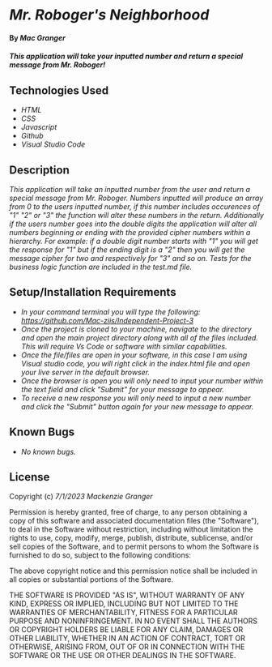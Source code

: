 # _Mr. Roboger's Neighborhood_

#### By _**Mac Granger**_

#### _This application will take your inputted number and return a special message from Mr. Roboger!_

## Technologies Used

* _HTML_
* _CSS_
* _Javascript_
* _Github_
* _Visual Studio Code_

## Description

_This application will take an inputted number from the user and return a special message from Mr. Roboger. Numbers inputted will produce an array from 0 to the users inputted number, if this number includes occurences of "1" "2" or "3" the function will alter these numbers in the return. Additionally if the users number goes into the double digits the application will alter all numbers beginning or ending with the provided cipher numbers within a hierarchy. For example: if a double digit number starts with "1" you will get the response for "1" but if the ending digit is a "2" then you will get the message cipher for two and respectively for "3" and so on. Tests for the business logic function are included in the test.md file._

## Setup/Installation Requirements

* _In your command terminal you will type the following: https://github.com/Mac-ziis/Independent-Project-3_
* _Once the project is cloned to your machine, navigate to the directory and open the main project directory along with all of the files included. This will require Vs Code or software with similar capabilities._
* _Once the file/files are open in your software, in this case I am using Visual studio code, you will right click in the index.html file and open your live server in the default browser._
* _Once the browser is open you will only need to input your number within the text field and click "Submit" for your message to appear._
* _To receive a new response you will only need to input a new number and click the "Submit" button again for your new message to appear._

## Known Bugs

* _No known bugs._

## License

Copyright (c) _7/1/2023_ _Mackenzie Granger_

Permission is hereby granted, free of charge, to any person obtaining a copy
of this software and associated documentation files (the "Software"), to deal
in the Software without restriction, including without limitation the rights
to use, copy, modify, merge, publish, distribute, sublicense, and/or sell
copies of the Software, and to permit persons to whom the Software is
furnished to do so, subject to the following conditions:

The above copyright notice and this permission notice shall be included in all
copies or substantial portions of the Software.

THE SOFTWARE IS PROVIDED "AS IS", WITHOUT WARRANTY OF ANY KIND, EXPRESS OR
IMPLIED, INCLUDING BUT NOT LIMITED TO THE WARRANTIES OF MERCHANTABILITY,
FITNESS FOR A PARTICULAR PURPOSE AND NONINFRINGEMENT. IN NO EVENT SHALL THE
AUTHORS OR COPYRIGHT HOLDERS BE LIABLE FOR ANY CLAIM, DAMAGES OR OTHER
LIABILITY, WHETHER IN AN ACTION OF CONTRACT, TORT OR OTHERWISE, ARISING FROM,
OUT OF OR IN CONNECTION WITH THE SOFTWARE OR THE USE OR OTHER DEALINGS IN THE
SOFTWARE.